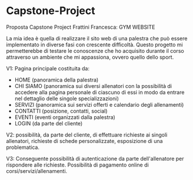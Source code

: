 # Capstone-Project

Proposta Capstone Project Frattini Francesca: GYM WEBSITE

La mia idea è quella di realizzare il sito web di una palestra che può essere implementato in diverse fasi con crescente difficoltà. 
Questo progetto mi permetterebbe di testare le conoscenze che ho acquisito durante il corso attraverso un ambiente che mi appassiona, ovvero quello dello sport.

V1: 
Pagina principale costituita da:
- HOME (panoramica della palestra)
- CHI SIAMO (panoramica sui diversi allenatori con la possibilità di accedere alla pagina personale di ciascuno di essi in modo da entrare nel dettaglio delle singole specializzazioni)
- SERVIZI (panoramica sui servizi offerti e calendario degli allenamenti)
- CONTATTI (posizione, contatti, social)
- EVENTI (eventi organizzati dalla palestra)
- LOGIN (da parte del cliente)

V2:
possibilità, da parte del cliente, di effettuare richieste ai singoli allenatori, richieste di schede personalizzate, esposizione di una problematica.

V3:
Conseguente possibilità di autenticazione da parte dell'allenatore per rispondere alle richieste.
Possibilità di pagamento online di corsi/servizi/allenamenti.
